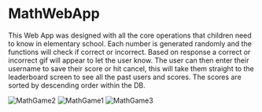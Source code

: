 # MathWebApp
This Web App was designed with all the core operations that children need to know in elementary school. Each number is generated randomly and the functions will check if correct or incorrect. Based on response a correct or incorrect gif will appear to let the user know. The user can then enter their username to save their score or hit cancel, this will take them straight to the leaderboard screen to see all the past users and scores. The scores are sorted by descending order within the DB. 

![MathGame2](https://user-images.githubusercontent.com/104876738/181634569-b20d0558-506d-4813-952f-82ba51ffe663.png)
![MathGame1](https://user-images.githubusercontent.com/104876738/181634571-3942f3e9-7d04-486a-9193-44001b16a9cc.png)
![MathGame3](https://user-images.githubusercontent.com/104876738/181634572-f01bd468-f032-4d2f-af2f-9c4ad11f215f.png)
